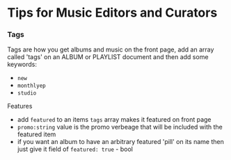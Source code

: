 # Tips for Music Editors and Curators

### Tags
Tags are how you get albums and music on the front page, add an array called 'tags' on an ALBUM or PLAYLIST document and then add some keywords:
- `new`
- `monthlyep`
- `studio`


Features
- add `featured` to an items `tags` array makes it featured on front page
- `promo:string` value is the promo verbeage that will be included with the featured item
- if you want an album to have an arbitrary featured 'pill' on its name then just give it field of `featured: true` - bool